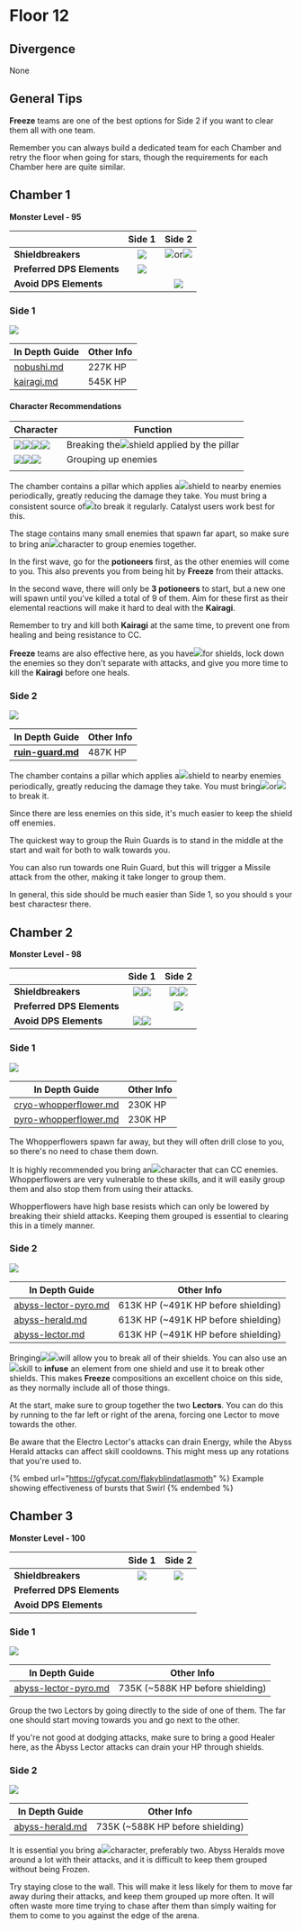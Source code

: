 # Floor 12

## Divergence <a href="#general-tips" id="general-tips"></a>

None

## General Tips

**Freeze** teams are one of the best options for Side 2 if you want to clear them all with one team.

Remember you can always build a dedicated team for each Chamber and retry the floor when going for stars, though the requirements for each Chamber here are quite similar.

## Chamber 1

**Monster Level - 95**

|                            |                     Side 1                     |                                         Side 2                                         |
| -------------------------- | :--------------------------------------------: | :------------------------------------------------------------------------------------: |
| **Shieldbreakers**         |   ![](../../.gitbook/assets/hydro\_small.png)  | ![](../../.gitbook/assets/pyro\_small.png)or![](../../.gitbook/assets/cryo\_small.png) |
| **Preferred DPS Elements** | ![](../../.gitbook/assets/physical\_small.png) |                                                                                        |
| **Avoid DPS Elements**     |                                                |                     ![](../../.gitbook/assets/physical\_small.png)                     |

### Side 1

![](../../.gitbook/assets/12-1-1v26.png)

| In Depth Guide                                            | Other Info |
| --------------------------------------------------------- | ---------- |
| [nobushi.md](../../monsters/samurai/nobushi.md "mention") | 227K HP    |
| [kairagi.md](../../monsters/samurai/kairagi.md "mention") | 545K HP    |

#### Character Recommendations

| Character                                                                                                                                                                                                            | Function                                                                           |
| -------------------------------------------------------------------------------------------------------------------------------------------------------------------------------------------------------------------- | ---------------------------------------------------------------------------------- |
| ![](../../.gitbook/assets/ui\_avataricon\_barbara.png)![](../../.gitbook/assets/ui\_avataricon\_kokomi.png)![](../../.gitbook/assets/ui\_avataricon\_mona.png)![](../../.gitbook/assets/ui\_avataricon\_xingqiu.png) | Breaking the![](../../.gitbook/assets/pyro\_small.png)shield applied by the pillar |
| ![](../../.gitbook/assets/ui\_avataricon\_sucrose.png)![](../../.gitbook/assets/ui\_avataricon\_kazuha.png)![](../../.gitbook/assets/ui\_avataricon\_venti.png)                                                      | Grouping up enemies                                                                |
|                                                                                                                                                                                                                      |                                                                                    |

The chamber contains a pillar which applies a![](../../.gitbook/assets/pyro\_small.png)shield to nearby enemies periodically, greatly reducing the damage they take. You must bring a consistent source of![](../../.gitbook/assets/hydro\_small.png)to break it regularly. Catalyst users work best for this.

The stage contains many small enemies that spawn far apart, so make sure to bring an![](../../.gitbook/assets/anemo\_small.png)character to group enemies together.

In the first wave, go for the **potioneers** first, as the other enemies will come to you. This also prevents you from being hit by **Freeze** from their attacks.

In the second wave, there will only be **3 potioneers** to start, but a new one will spawn until you've killed a total of 9 of them. Aim for these first as their elemental reactions will make it hard to deal with the **Kairagi**.

Remember to try and kill both **Kairagi** at the same time, to prevent one from healing and being resistance to CC.

**Freeze** teams are also effective here, as you have![](../../.gitbook/assets/hydro\_small.png)for shields, lock down the enemies so they don't separate with attacks, and give you more time to kill the **Kairagi** before one heals.

### Side 2

![](../../.gitbook/assets/12-1-2v26.png)

| In Depth Guide                                                                  | Other Info |
| ------------------------------------------------------------------------------- | ---------- |
| ****[ruin-guard.md](../../monsters/ruin-constructs/ruin-guard.md "mention")**** | 487K HP    |

The chamber contains a pillar which applies a![](../../.gitbook/assets/electro\_small.png)shield to nearby enemies periodically, greatly reducing the damage they take. You must bring![](../../.gitbook/assets/pyro\_small.png)or![](../../.gitbook/assets/cryo\_small.png) to break it.

Since there are less enemies on this side, it's much easier to keep the shield off enemies.

The quickest way to group the Ruin Guards is to stand in the middle at the start and wait for both to walk towards you.

You can also run towards one Ruin Guard, but this will trigger a Missile attack from the other, making it take longer to group them.

In general, this side should be much easier than Side 1, so you should s your best charactesr there.

## Chamber 2

**Monster Level - 98**

|                            |                                         Side 1                                        |                                         Side 2                                        |
| -------------------------- | :-----------------------------------------------------------------------------------: | :-----------------------------------------------------------------------------------: |
| **Shieldbreakers**         | ![](../../.gitbook/assets/pyro\_small.png)![](../../.gitbook/assets/hydro\_small.png) | ![](../../.gitbook/assets/hydro\_small.png)![](../../.gitbook/assets/cryo\_small.png) |
| **Preferred DPS Elements** |                                                                                       |                       ![](../../.gitbook/assets/cryo\_small.png)                      |
| **Avoid DPS Elements**     |  ![](../../.gitbook/assets/pyro\_small.png)![](../../.gitbook/assets/cryo\_small.png) |                                                                                       |

### Side 1

![](../../.gitbook/assets/12-2-1v26.png)

| In Depth Guide                                                                  | Other Info |
| ------------------------------------------------------------------------------- | ---------- |
| [cryo-whopperflower.md](../../monsters/animals/cryo-whopperflower.md "mention") | 230K HP    |
| [pyro-whopperflower.md](../../monsters/animals/pyro-whopperflower.md "mention") | 230K HP    |

The Whopperflowers spawn far away, but they will often drill close to you, so there's no need to chase them down.

It is highly recommended you bring an![](../../.gitbook/assets/anemo\_small.png)character that can CC enemies. Whopperflowers are very vulnerable to these skills, and it will easily group them and also stop them from using their attacks.

Whopperflowers have high base resists which can only be lowered by breaking their shield attacks. Keeping them grouped is essential to clearing this in a timely manner.

### Side 2

![](../../.gitbook/assets/12-2-2v26.png)

| In Depth Guide                                                                    | Other Info                           |
| --------------------------------------------------------------------------------- | ------------------------------------ |
| [abyss-lector-pyro.md](../../monsters/abyss-order/abyss-lector-pyro.md "mention") | 613K HP (\~491K HP before shielding) |
| [abyss-herald.md](../../monsters/abyss-order/abyss-herald.md "mention")           | 613K HP (\~491K HP before shielding) |
| [abyss-lector.md](../../monsters/abyss-order/abyss-lector.md "mention")           | 613K HP (\~491K HP before shielding) |

Bringing![](../../.gitbook/assets/hydro\_small.png)![](../../.gitbook/assets/cryo\_small.png)will allow you to break all of their shields. You can also use an![](../../.gitbook/assets/anemo\_small.png)skill to **infuse** an element from one shield and use it to break other shields. This makes **Freeze** compositions an excellent choice on this side, as they normally include all of those things.

At the start, make sure to group together the two **Lectors**. You can do this by running to the far left or right of the arena, forcing one Lector to move towards the other.

Be aware that the Electro Lector's attacks can drain Energy, while the Abyss Herald attacks can affect skill cooldowns. This might mess up any rotations that you're used to.

{% embed url="https://gfycat.com/flakyblindatlasmoth" %}
Example showing effectiveness of bursts that Swirl
{% endembed %}

## Chamber 3

**Monster Level - 100**

|                            |                    Side 1                   |                   Side 2                   |
| -------------------------- | :-----------------------------------------: | :----------------------------------------: |
| **Shieldbreakers**         | ![](../../.gitbook/assets/hydro\_small.png) | ![](../../.gitbook/assets/cryo\_small.png) |
| **Preferred DPS Elements** |                                             |                                            |
| **Avoid DPS Elements**     |                                             |                                            |

### Side 1

![](../../.gitbook/assets/12-3-1v26.png)

| In Depth Guide                                                                    | Other Info                        |
| --------------------------------------------------------------------------------- | --------------------------------- |
| [abyss-lector-pyro.md](../../monsters/abyss-order/abyss-lector-pyro.md "mention") | 735K (\~588K HP before shielding) |

Group the two Lectors by going directly to the side of one of them. The far one should start moving towards you and go next to the other.

If you're not good at dodging attacks, make sure to bring a good Healer here, as the Abyss Lector attacks can drain your HP through shields.

### Side 2

![](../../.gitbook/assets/12-3-2v26.png)

| In Depth Guide                                                          | Other Info                        |
| ----------------------------------------------------------------------- | --------------------------------- |
| [abyss-herald.md](../../monsters/abyss-order/abyss-herald.md "mention") | 735K (\~588K HP before shielding) |

It is essential you bring a![](../../.gitbook/assets/cryo\_small.png)character, preferably two. Abyss Heralds move around a lot with their attacks, and it is difficult to keep them grouped without being Frozen.

Try staying close to the wall. This will make it less likely for them to move far away during their attacks, and keep them grouped up more often. It will often waste more time trying to chase after them than simply waiting for them to come to you against the edge of the arena.
